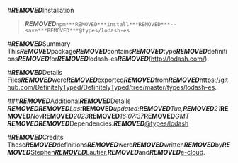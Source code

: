 #***REMOVED***Installation
>***REMOVED***`npm***REMOVED***install***REMOVED***--save***REMOVED***@types/lodash-es`

#***REMOVED***Summary
This***REMOVED***package***REMOVED***contains***REMOVED***type***REMOVED***definitions***REMOVED***for***REMOVED***lodash-es***REMOVED***(http://lodash.com/).

#***REMOVED***Details
Files***REMOVED***were***REMOVED***exported***REMOVED***from***REMOVED***https://github.com/DefinitelyTyped/DefinitelyTyped/tree/master/types/lodash-es.

###***REMOVED***Additional***REMOVED***Details
***REMOVED*******REMOVED***Last***REMOVED***updated:***REMOVED***Tue,***REMOVED***21***REMOVED***Nov***REMOVED***2023***REMOVED***16:07:37***REMOVED***GMT
***REMOVED*******REMOVED***Dependencies:***REMOVED***[@types/lodash](https://npmjs.com/package/@types/lodash)

#***REMOVED***Credits
These***REMOVED***definitions***REMOVED***were***REMOVED***written***REMOVED***by***REMOVED***[Stephen***REMOVED***Lautier](https://github.com/stephenlautier),***REMOVED***and***REMOVED***[e-cloud](https://github.com/e-cloud).
